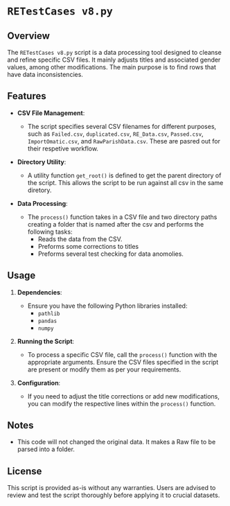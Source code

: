 
# `RETestCases v8.py` 

## Overview

The `RETestCases v8.py` script is a data processing tool designed to cleanse and refine specific CSV files. It mainly adjusts titles and associated gender values, among other modifications. The main purpose is to find rows that have data inconsistencies. 

## Features

- **CSV File Management**: 
  - The script specifies several CSV filenames for different purposes, such as `Failed.csv`, `duplicated.csv`, `RE_Data.csv`, `Passed.csv`, `ImportOmatic.csv`, and `RawParishData.csv`. These are pasred out for their respetive workflow.
  
- **Directory Utility**: 
  - A utility function `get_root()` is defined to get the parent directory of the script. This allows the script to be run against all csv in the same diretory. 

- **Data Processing**:
  - The `process()` function takes in a CSV file and two directory paths creating a folder that is named after the csv and performs the following tasks:
    * Reads the data from the CSV.
    * Preforms some corrections to titles
    * Preforms several test checking for data anomolies. 

## Usage

1. **Dependencies**: 
   - Ensure you have the following Python libraries installed:
     * `pathlib`
     * `pandas`
     * `numpy`

2. **Running the Script**: 
   - To process a specific CSV file, call the `process()` function with the appropriate arguments. Ensure the CSV files specified in the script are present or modify them as per your requirements.

3. **Configuration**: 
   - If you need to adjust the title corrections or add new modifications, you can modify the respective lines within the `process()` function.

## Notes

- This code will not changed the original data. It makes a Raw file to be parsed into a folder. 

## License

This script is provided as-is without any warranties. Users are advised to review and test the script thoroughly before applying it to crucial datasets.
